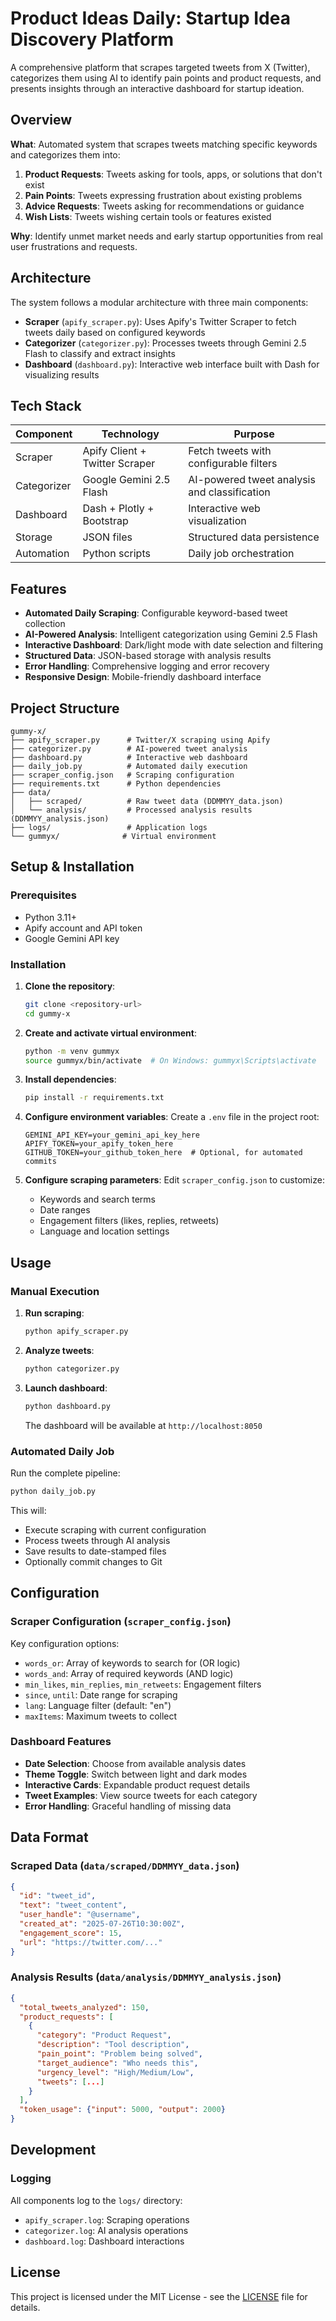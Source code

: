 # Product Ideas Daily: Startup Idea Discovery Platform

A comprehensive platform that scrapes targeted tweets from X (Twitter), categorizes them using AI to identify pain points and product requests, and presents insights through an interactive dashboard for startup ideation.

## Overview

**What**: Automated system that scrapes tweets matching specific keywords and categorizes them into:

1. **Product Requests**: Tweets asking for tools, apps, or solutions that don't exist
2. **Pain Points**: Tweets expressing frustration about existing problems
3. **Advice Requests**: Tweets asking for recommendations or guidance
4. **Wish Lists**: Tweets wishing certain tools or features existed

**Why**: Identify unmet market needs and early startup opportunities from real user frustrations and requests.

## Architecture

The system follows a modular architecture with three main components:

- **Scraper** (`apify_scraper.py`): Uses Apify's Twitter Scraper to fetch tweets daily based on configured keywords
- **Categorizer** (`categorizer.py`): Processes tweets through Gemini 2.5 Flash to classify and extract insights
- **Dashboard** (`dashboard.py`): Interactive web interface built with Dash for visualizing results

## Tech Stack

| Component   | Technology                     | Purpose                                      |
| ----------- | ------------------------------ | -------------------------------------------- |
| Scraper     | Apify Client + Twitter Scraper | Fetch tweets with configurable filters       |
| Categorizer | Google Gemini 2.5 Flash        | AI-powered tweet analysis and classification |
| Dashboard   | Dash + Plotly + Bootstrap      | Interactive web visualization                |
| Storage     | JSON files                     | Structured data persistence                  |
| Automation  | Python scripts                 | Daily job orchestration                      |

## Features

- **Automated Daily Scraping**: Configurable keyword-based tweet collection
- **AI-Powered Analysis**: Intelligent categorization using Gemini 2.5 Flash
- **Interactive Dashboard**: Dark/light mode with date selection and filtering
- **Structured Data**: JSON-based storage with analysis results
- **Error Handling**: Comprehensive logging and error recovery
- **Responsive Design**: Mobile-friendly dashboard interface

## Project Structure

```
gummy-x/
├── apify_scraper.py      # Twitter/X scraping using Apify
├── categorizer.py        # AI-powered tweet analysis
├── dashboard.py          # Interactive web dashboard
├── daily_job.py          # Automated daily execution
├── scraper_config.json   # Scraping configuration
├── requirements.txt      # Python dependencies
├── data/
│   ├── scraped/          # Raw tweet data (DDMMYY_data.json)
│   └── analysis/         # Processed analysis results (DDMMYY_analysis.json)
├── logs/                 # Application logs
└── gummyx/              # Virtual environment
```

## Setup & Installation

### Prerequisites

- Python 3.11+
- Apify account and API token
- Google Gemini API key

### Installation

1. **Clone the repository**:

   ```bash
   git clone <repository-url>
   cd gummy-x
   ```

2. **Create and activate virtual environment**:

   ```bash
   python -m venv gummyx
   source gummyx/bin/activate  # On Windows: gummyx\Scripts\activate
   ```

3. **Install dependencies**:

   ```bash
   pip install -r requirements.txt
   ```

4. **Configure environment variables**:
   Create a `.env` file in the project root:

   ```env
   GEMINI_API_KEY=your_gemini_api_key_here
   APIFY_TOKEN=your_apify_token_here
   GITHUB_TOKEN=your_github_token_here  # Optional, for automated commits
   ```

5. **Configure scraping parameters**:
   Edit `scraper_config.json` to customize:
   - Keywords and search terms
   - Date ranges
   - Engagement filters (likes, replies, retweets)
   - Language and location settings

## Usage

### Manual Execution

1. **Run scraping**:

   ```bash
   python apify_scraper.py
   ```

2. **Analyze tweets**:

   ```bash
   python categorizer.py
   ```

3. **Launch dashboard**:
   ```bash
   python dashboard.py
   ```
   The dashboard will be available at `http://localhost:8050`

### Automated Daily Job

Run the complete pipeline:

```bash
python daily_job.py
```

This will:

- Execute scraping with current configuration
- Process tweets through AI analysis
- Save results to date-stamped files
- Optionally commit changes to Git

## Configuration

### Scraper Configuration (`scraper_config.json`)

Key configuration options:

- `words_or`: Array of keywords to search for (OR logic)
- `words_and`: Array of required keywords (AND logic)
- `min_likes`, `min_replies`, `min_retweets`: Engagement filters
- `since`, `until`: Date range for scraping
- `lang`: Language filter (default: "en")
- `maxItems`: Maximum tweets to collect

### Dashboard Features

- **Date Selection**: Choose from available analysis dates
- **Theme Toggle**: Switch between light and dark modes
- **Interactive Cards**: Expandable product request details
- **Tweet Examples**: View source tweets for each category
- **Error Handling**: Graceful handling of missing data

## Data Format

### Scraped Data (`data/scraped/DDMMYY_data.json`)

```json
{
  "id": "tweet_id",
  "text": "tweet_content",
  "user_handle": "@username",
  "created_at": "2025-07-26T10:30:00Z",
  "engagement_score": 15,
  "url": "https://twitter.com/..."
}
```

### Analysis Results (`data/analysis/DDMMYY_analysis.json`)

```json
{
  "total_tweets_analyzed": 150,
  "product_requests": [
    {
      "category": "Product Request",
      "description": "Tool description",
      "pain_point": "Problem being solved",
      "target_audience": "Who needs this",
      "urgency_level": "High/Medium/Low",
      "tweets": [...]
    }
  ],
  "token_usage": {"input": 5000, "output": 2000}
}
```

## Development

### Logging

All components log to the `logs/` directory:

- `apify_scraper.log`: Scraping operations
- `categorizer.log`: AI analysis operations
- `dashboard.log`: Dashboard interactions

## License

This project is licensed under the MIT License - see the [LICENSE](LICENSE) file for details.
